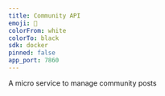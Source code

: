 ```yaml
---
title: Community API
emoji: 🎤
colorFrom: white
colorTo: black
sdk: docker
pinned: false
app_port: 7860
---
```


A micro service to manage community posts

